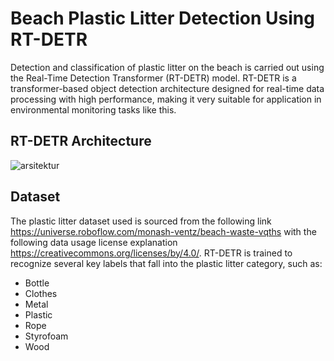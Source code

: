 # Beach Plastic Litter Detection Using RT-DETR
Detection and classification of plastic litter on the beach is carried out using the Real-Time Detection Transformer (RT-DETR) model. RT-DETR is a transformer-based object detection architecture designed for real-time data processing with high performance, making it very suitable for application in environmental monitoring tasks like this.

## RT-DETR Architecture
![arsitektur](rtdtr_overview.jpg)

## Dataset
The plastic litter dataset used is sourced from the following link https://universe.roboflow.com/monash-ventz/beach-waste-vqths with the following data usage license explanation https://creativecommons.org/licenses/by/4.0/.
RT-DETR is trained to recognize several key labels that fall into the plastic litter category, such as:
- Bottle
- Clothes
- Metal
- Plastic
- Rope
- Styrofoam
- Wood

